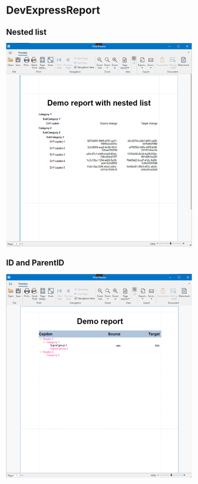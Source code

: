 # DevExpressReport
## Nested list
![Report with nested list](doc/NestedList.png?raw=true "Report with nested list")
## ID and ParentID
![Report with ID and Parent ID relation](doc/IDAndParentID.png?raw=true "Report with ID and Parent ID relation")
